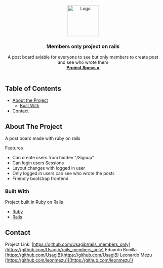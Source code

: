 
<br />
<p align="center">
  <a href="https://github.com/Usagib/rails_members_only">
    <img src="https://pa1.narvii.com/6698/7a9dc78a2ab261a4e18c5d10c9e62debe7892b2a_00.gif" alt="Logo" width="100" height="100">
  </a>

  <h3 align="center">Members only project on rails</h3>

  <p align="center">
    A post board aviable for everyone to see but only members to create post and see who wrote them
    <br />
    <a href="https://www.theodinproject.com/courses/ruby-on-rails/lessons/authentication"><strong>Project Specs »</strong></a>
    <br />
    <br />
  </p>
</p>



<!-- TABLE OF CONTENTS -->
## Table of Contents

* [About the Project](#about-the-project)
  * [Built With](#built-with)
* [Contact](#contact)



<!-- ABOUT THE PROJECT -->
## About The Project

A post board made with ruby on rails

Features
* Can create users from hidden "/Signup"
* Can login users Sessions
* Layout changes with logged in user
* Only logged in users can see who wrote the posts
* Friendly bootstrap frontend


### Built With
Project built in Ruby on Rails
* [Ruby](https://www.ruby-lang.org/en/)
* [Rails](https://rubyonrails.org/)


## Contact

Project Link: [https://github.com/Usagib/rails_members_only](https://github.com/Usagib/rails_members_only)
Eduardo Bonilla [https://github.com/UsagiB](https://github.com/UsagiB)
Leonardo Mezu [https://github.com/leonmezu1](https://github.com/leonmezu1)
